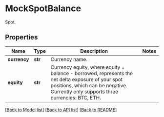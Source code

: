 # MockSpotBalance

Spot.
## Properties
Name | Type | Description | Notes
------------ | ------------- | ------------- | -------------
**currency** | **str** | Currency name. | 
**equity** | **str** | Currency equity, where equity &#x3D; balance - borrowed, represents the net delta exposure  of your spot positions, which can be negative. Currently only supports three currencies: BTC, ETH. | 

[[Back to Model list]](../README.md#documentation-for-models) [[Back to API list]](../README.md#documentation-for-api-endpoints) [[Back to README]](../README.md)


